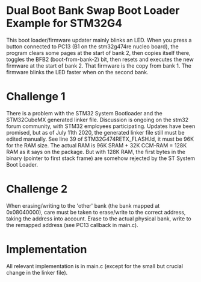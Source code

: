 # Dual Boot Bank Swap Boot Loader Example for STM32G4

This boot loader/firmware updater mainly blinks an LED. When you press a button connected to PC13 (B1 on the stm32g474re nucleo board), the program clears some pages at the start of bank 2, then copies itself there, toggles the BFB2 (boot-from-bank-2) bit, then resets and executes the new firmware at the start of bank 2. That firmware is the copy from bank 1. The firmware blinks the LED faster when on the second bank.

# Challenge 1

There is a problem with the STM32 System Bootloader and the STM32CubeMX generated linker file. Discussion is ongoing on the stm32 forum community, with STM32 employees participating. Updates have been promised, but as of July 11th 2020, the generated linker file still must be edited manually. See line 39 of STM32G474RETX\_FLASH.ld, it must be 96K for the RAM size. The actual RAM is 96K SRAM + 32K CCM-RAM = 128K RAM as it says on the package. But with 128K RAM, the first bytes in the binary (pointer to first stack frame) are somehow rejected by the ST System Boot Loader.

# Challenge 2

When erasing/writing to the 'other' bank (the bank mapped at 0x08040000), care must be taken to erase/write to the correct address, taking the address into account. Erase to the actual physical bank, write to the remapped address (see PC13 callback in main.c).

# Implementation

All relevant implementation is in main.c (except for the small but crucial change in the linker file).
